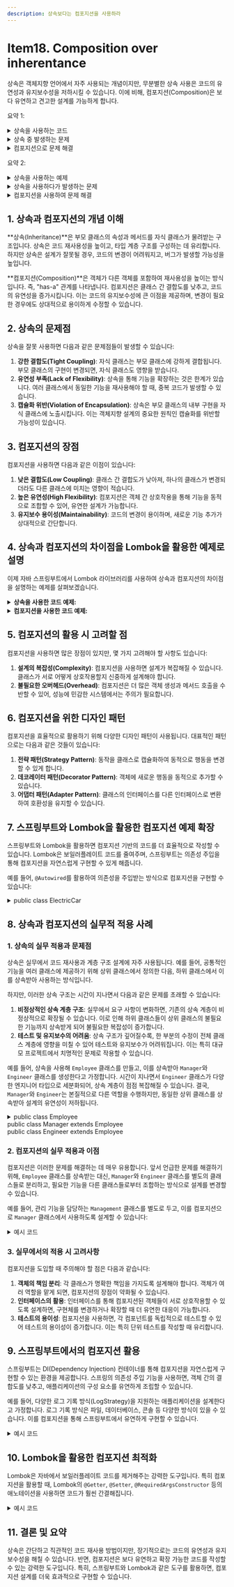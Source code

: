```yaml
---
description: 상속보다는 컴포지션을 사용하라
---
```


# Item18. Composition over inherentance

상속은 객체지향 언어에서 자주 사용되는 개념이지만, 무분별한 상속 사용은 코드의 유연성과 유지보수성을 저하시킬 수 있습니다. 이에 비해, 컴포지션(Composition)은 보다 유연하고 견고한 설계를 가능하게 합니다.

요약 1:

<details>

<summary>상속을 사용하는 코드</summary>

`Vehicle` 클래스를 상속받아 `Car`와 `Truck` 클래스를 구현합니다.

```java
// Vehicle 클래스: 모든 차량의 공통 기능을 정의
public class Vehicle {
    private String brand;
    private String model;
    private int year;

    public Vehicle(String brand, String model, int year) {
        this.brand = brand;
        this.model = model;
        this.year = year;
    }

    public void start() {
        System.out.println(brand + " " + model + " is starting.");
    }

    public void stop() {
        System.out.println(brand + " " + model + " is stopping.");
    }
}

// Car 클래스: Vehicle 클래스를 상속받아 승용차의 고유 기능 추가
public class Car extends Vehicle {
    private int trunkCapacity;

    public Car(String brand, String model, int year, int trunkCapacity) {
        super(brand, model, year);
        this.trunkCapacity = trunkCapacity;
    }

    public void openTrunk() {
        System.out.println("Opening trunk with capacity: " + trunkCapacity + " liters.");
    }
}

// Truck 클래스: Vehicle 클래스를 상속받아 트럭의 고유 기능 추가
public class Truck extends Vehicle {
    private int loadCapacity;

    public Truck(String brand, String model, int year, int loadCapacity) {
        super(brand, model, year);
        this.loadCapacity = loadCapacity;
    }

    public void haulLoad() {
        System.out.println("Hauling load with capacity: " + loadCapacity + " kg.");
    }
}
```

</details>

<details>

<summary>상속 중 발생하는 문제</summary>

시간이 지나면서 `Vehicle` 클래스에 새로운 기능을 추가하고 싶어졌습니다. 모든 `Vehicle`에 GPS 기능을 추가했지만, 이 기능이 모든 차량에 동일하게 적용되지 않아 문제가 발생합니다.

```java
// Vehicle 클래스에 GPS 기능 추가
public class Vehicle {
    private String brand;
    private String model;
    private int year;
    private boolean hasGPS;

    public Vehicle(String brand, String model, int year, boolean hasGPS) {
        this.brand = brand;
        this.model = model;
        this.year = year;
        this.hasGPS = hasGPS;
    }

    public void start() {
        System.out.println(brand + " " + model + " is starting.");
    }

    public void stop() {
        System.out.println(brand + " " + model + " is stopping.");
    }

    public void enableGPS() {
        if (hasGPS) {
            System.out.println("GPS is enabled.");
        } else {
            System.out.println("This vehicle does not have GPS.");
        }
    }
}

// Car 클래스에서 GPS 관련 코드가 불필요해질 수 있음
public class Car extends Vehicle {
    private int trunkCapacity;

    public Car(String brand, String model, int year, int trunkCapacity) {
        super(brand, model, year, true); // GPS를 무조건 사용해야 하는 구조
        this.trunkCapacity = trunkCapacity;
    }

    public void openTrunk() {
        System.out.println("Opening trunk with capacity: " + trunkCapacity + " liters.");
    }
}
```

이 코드에서는 `Vehicle` 클래스에 GPS 기능을 추가하면서, 모든 `Vehicle` 인스턴스에서 GPS 기능을 필수적으로 사용할 수 있게 되었습니다. 하지만, `Car`나 `Truck` 클래스에서 이 기능이 불필요한 경우도 있을 수 있으며, GPS가 없는 차량을 표현하기 어려워집니다.

</details>

<details>

<summary>컴포지션으로 문제 해결</summary>



이제, GPS 기능을 독립적인 컴포넌트로 분리하여 필요에 따라 조합할 수 있도록 컴포지션을 사용해 문제를 해결합니다.

```java
// GPS 클래스: GPS 기능을 별도의 컴포넌트로 정의
public class GPS {
    public void enableGPS() {
        System.out.println("GPS is enabled.");
    }

    public void disableGPS() {
        System.out.println("GPS is disabled.");
    }
}

// Vehicle 클래스: 기본적인 차량 기능만 포함
public class Vehicle {
    private String brand;
    private String model;
    private int year;

    public Vehicle(String brand, String model, int year) {
        this.brand = brand;
        this.model = model;
        this.year = year;
    }

    public void start() {
        System.out.println(brand + " " + model + " is starting.");
    }

    public void stop() {
        System.out.println(brand + " " + model + " is stopping.");
    }
}

// Car 클래스: 필요 시 GPS 컴포넌트를 포함하는 방식으로 확장
public class Car {
    private Vehicle vehicle;
    private int trunkCapacity;
    private GPS gps;

    public Car(String brand, String model, int year, int trunkCapacity, GPS gps) {
        this.vehicle = new Vehicle(brand, model, year);
        this.trunkCapacity = trunkCapacity;
        this.gps = gps;
    }

    public void start() {
        vehicle.start();
    }

    public void stop() {
        vehicle.stop();
    }

    public void openTrunk() {
        System.out.println("Opening trunk with capacity: " + trunkCapacity + " liters.");
    }

    public void enableGPS() {
        if (gps != null) {
            gps.enableGPS();
        } else {
            System.out.println("This car does not have GPS.");
        }
    }
}

// Truck 클래스: GPS 사용 여부를 선택 가능
public class Truck {
    private Vehicle vehicle;
    private int loadCapacity;
    private GPS gps;

    public Truck(String brand, String model, int year, int loadCapacity, GPS gps) {
        this.vehicle = new Vehicle(brand, model, year);
        this.loadCapacity = loadCapacity;
        this.gps = gps;
    }

    public void start() {
        vehicle.start();
    }

    public void stop() {
        vehicle.stop();
    }

    public void haulLoad() {
        System.out.println("Hauling load with capacity: " + loadCapacity + " kg.");
    }

    public void enableGPS() {
        if (gps != null) {
            gps.enableGPS();
        } else {
            System.out.println("This truck does not have GPS.");
        }
    }
}
```

#### 코드 설명:

1. **GPS 컴포넌트**: `GPS` 클래스는 GPS 기능을 별도의 컴포넌트로 분리합니다. 이제 `Vehicle` 클래스와 상관없이, GPS가 필요한 차량에만 이 기능을 포함시킬 수 있습니다.
2. **Vehicle 클래스**: `Vehicle` 클래스는 기본적인 차량 기능만 포함하고, GPS 관련 기능은 포함하지 않습니다. 이는 `Vehicle` 클래스가 단순화되고, 다양한 기능을 필요로 하는 경우 확장 가능성을 높여줍니다.
3. **Car와 Truck 클래스**: 이 클래스들은 `Vehicle`을 포함하고, 필요에 따라 `GPS` 객체를 선택적으로 포함합니다. 이를 통해 GPS가 필요한 차량만 해당 기능을 가질 수 있으며, 불필요한 경우에는 이를 제외할 수 있습니다.

</details>

요약 2:

<details>

<summary>상속을 사용하는 예제</summary>

```java
// Shape 클래스: 도형의 기본 속성과 메서드를 정의
public class Shape {
    private String color;

    public Shape(String color) {
        this.color = color;
    }

    public String getColor() {
        return color;
    }

    public void draw() {
        System.out.println("Drawing a shape in color: " + color);
    }
}

// Rectangle 클래스: Shape를 상속받아 사각형을 표현
public class Rectangle extends Shape {
    private int width;
    private int height;

    public Rectangle(String color, int width, int height) {
        super(color);
        this.width = width;
        this.height = height;
    }

    @Override
    public void draw() {
        System.out.println("Drawing a rectangle with width: " + width + ", height: " + height + ", in color: " + getColor());
    }

    public int getArea() {
        return width * height;
    }
}

// Circle 클래스: Shape를 상속받아 원을 표현
public class Circle extends Shape {
    private int radius;

    public Circle(String color, int radius) {
        super(color);
        this.radius = radius;
    }

    @Override
    public void draw() {
        System.out.println("Drawing a circle with radius: " + radius + ", in color: " + getColor());
    }

    public double getArea() {
        return Math.PI * radius * radius;
    }
}
```

이 예제에서 `Rectangle`과 `Circle` 클래스는 `Shape` 클래스를 상속받아 공통 속성인 `color`와 메서드 `draw()`를 재사용합니다.

</details>

<details>

<summary>상속을 사용하다가 발생하는 문제</summary>

시간이 지나면서 `Shape` 클래스에 추가적인 도형이 생기고, 특정 도형에만 적용되는 기능이 필요할 때 문제가 발생할 수 있습니다. 예를 들어, `Rectangle`과 `Circle` 클래스에만 특정한 메서드를 추가하려고 할 때, 상속 구조가 문제가 됩니다.

```java
// Shape 클래스에 새로운 메서드 추가 시 문제 발생
public class Shape {
    private String color;

    public Shape(String color) {
        this.color = color;
    }

    public String getColor() {
        return color;
    }

    public void draw() {
        System.out.println("Drawing a shape in color: " + color);
    }

    // 모든 도형에 둘레를 계산하는 메서드 추가 (Rectangle에만 적용될 수 있음)
    public double getPerimeter() {
        // 기본적으로 둘레를 계산할 수 없으므로 예외 발생
        throw new UnsupportedOperationException("Cannot calculate perimeter for generic shape");
    }
}

// Rectangle 클래스에 getPerimeter 메서드 오버라이드
public class Rectangle extends Shape {
    private int width;
    private int height;

    public Rectangle(String color, int width, int height) {
        super(color);
        this.width = width;
        this.height = height;
    }

    @Override
    public void draw() {
        System.out.println("Drawing a rectangle with width: " + width + ", height: " + height + ", in color: " + getColor());
    }

    @Override
    public int getArea() {
        return width * height;
    }

    @Override
    public double getPerimeter() {
        return 2 * (width + height);
    }
}

// Circle 클래스에도 getPerimeter 메서드를 추가해야 하는 경우 문제 발생
public class Circle extends Shape {
    private int radius;

    public Circle(String color, int radius) {
        super(color);
        this.radius = radius;
    }

    @Override
    public void draw() {
        System.out.println("Drawing a circle with radius: " + radius + ", in color: " + getColor());
    }

    @Override
    public double getArea() {
        return Math.PI * radius * radius;
    }

    @Override
    public double getPerimeter() {
        return 2 * Math.PI * radius;
    }
}
```

위 코드에서 `Shape` 클래스에 `getPerimeter()` 메서드를 추가했지만, 이 메서드는 모든 도형에 적합하지 않을 수 있습니다. `Circle`과 `Rectangle` 클래스에 각각의 `getPerimeter()` 메서드를 오버라이드해야 하며, 다른 도형이 추가될 때마다 동일한 작업이 반복됩니다. 이로 인해 코드의 유지보수성이 떨어지고, 상속의 사용이 복잡해집니다.

</details>

<details>

<summary>컴포지션을 사용하여 문제 해결</summary>

이 문제를 해결하기 위해, 상속 대신 컴포지션을 사용하여 기능을 분리하고, 필요할 때만 필요한 기능을 추가할 수 있습니다.

```java
// Color와 Drawable 인터페이스로 기능 분리
public interface Colorable {
    String getColor();
}

public interface Drawable {
    void draw();
}

public interface PerimeterCalculable {
    double getPerimeter();
}

// Color 클래스로 색상 기능을 캡슐화
public class Color implements Colorable {
    private final String color;

    public Color(String color) {
        this.color = color;
    }

    @Override
    public String getColor() {
        return color;
    }
}

// Rectangle 클래스
public class Rectangle implements Drawable, PerimeterCalculable {
    private final Colorable color;
    private final int width;
    private final int height;

    public Rectangle(Colorable color, int width, int height) {
        this.color = color;
        this.width = width;
        this.height = height;
    }

    @Override
    public void draw() {
        System.out.println("Drawing a rectangle with width: " + width + ", height: " + height + ", in color: " + color.getColor());
    }

    @Override
    public double getPerimeter() {
        return 2 * (width + height);
    }
}

// Circle 클래스
public class Circle implements Drawable, PerimeterCalculable {
    private final Colorable color;
    private final int radius;

    public Circle(Colorable color, int radius) {
        this.color = color;
        this.radius = radius;
    }

    @Override
    public void draw() {
        System.out.println("Drawing a circle with radius: " + radius + ", in color: " + color.getColor());
    }

    @Override
    public double getPerimeter() {
        return 2 * Math.PI * radius;
    }
}
```

이 설계에서는 `Color` 클래스가 색상 관련 기능을 담당하고, `Drawable` 인터페이스가 그리기 기능을, `PerimeterCalculable` 인터페이스가 둘레 계산 기능을 제공합니다. 각각의 클래스는 필요한 기능만을 조합하여 사용하며, 상속 구조의 복잡성을 피할 수 있습니다.

</details>



## **1. 상속과 컴포지션의 개념 이해**

\*\*상속(Inheritance)\*\*은 부모 클래스의 속성과 메서드를 자식 클래스가 물려받는 구조입니다. 상속은 코드 재사용성을 높이고, 타입 계층 구조를 구성하는 데 유리합니다. 하지만 상속은 설계가 잘못될 경우, 코드의 변경이 어려워지고, 버그가 발생할 가능성을 높입니다.

\*\*컴포지션(Composition)\*\*은 객체가 다른 객체를 포함하여 재사용성을 높이는 방식입니다. 즉, "has-a" 관계를 나타냅니다. 컴포지션은 클래스 간 결합도를 낮추고, 코드의 유연성을 증가시킵니다. 이는 코드의 유지보수성에 큰 이점을 제공하며, 변경이 필요한 경우에도 상대적으로 용이하게 수정할 수 있습니다.



## **2. 상속의 문제점**

상속을 잘못 사용하면 다음과 같은 문제점들이 발생할 수 있습니다:

1. **강한 결합도(Tight Coupling)**: 자식 클래스는 부모 클래스에 강하게 결합됩니다. 부모 클래스의 구현이 변경되면, 자식 클래스도 영향을 받습니다.
2. **유연성 부족(Lack of Flexibility)**: 상속을 통해 기능을 확장하는 것은 한계가 있습니다. 여러 클래스에서 동일한 기능을 재사용해야 할 때, 중복 코드가 발생할 수 있습니다.
3. **캡슐화 위반(Violation of Encapsulation)**: 상속은 부모 클래스의 내부 구현을 자식 클래스에 노출시킵니다. 이는 객체지향 설계의 중요한 원칙인 캡슐화를 위반할 가능성이 있습니다.



## **3. 컴포지션의 장점**

컴포지션을 사용하면 다음과 같은 이점이 있습니다:

1. **낮은 결합도(Low Coupling)**: 클래스 간 결합도가 낮아져, 하나의 클래스가 변경되더라도 다른 클래스에 미치는 영향이 적습니다.
2. **높은 유연성(High Flexibility)**: 컴포지션은 객체 간 상호작용을 통해 기능을 동적으로 조합할 수 있어, 유연한 설계가 가능합니다.
3. **유지보수 용이성(Maintainability)**: 코드의 변경이 용이하며, 새로운 기능 추가가 상대적으로 간단합니다.



## **4. 상속과 컴포지션의 차이점을 Lombok을 활용한 예제로 설명**

이제 자바 스프링부트에서 Lombok 라이브러리를 사용하여 상속과 컴포지션의 차이점을 설명하는 예제를 살펴보겠습니다.

<details>

<summary><strong>상속을 사용한 코드 예제:</strong></summary>

```java
// 부모 클래스
public class Car {
    private String model;
    private String color;

    public void drive() {
        System.out.println("Driving " + model + " in " + color + " color.");
    }
}

// 자식 클래스
public class ElectricCar extends Car {
    private int batteryCapacity;

    public void chargeBattery() {
        System.out.println("Charging battery to " + batteryCapacity + "%");
    }
}
```

이 예제에서 `ElectricCar` 클래스는 `Car` 클래스를 상속받아 차량의 기본적인 속성(`model`, `color`)을 활용할 수 있습니다. 그러나, 만약 `Car` 클래스의 내부 구현이 변경되면 `ElectricCar` 클래스에도 영향을 미칠 수 있습니다.

</details>

<details>

<summary><strong>컴포지션을 사용한 코드 예제:</strong></summary>

```java
import lombok.Getter;
import lombok.Setter;

@Getter
@Setter
public class Car {
    private String model;
    private String color;

    public void drive() {
        System.out.println("Driving " + model + " in " + color + " color.");
    }
}

@Getter
@Setter
public class Battery {
    private int capacity;

    public void charge() {
        System.out.println("Charging battery to " + capacity + "%");
    }
}

public class ElectricCar {
    private final Car car;
    private final Battery battery;

    public ElectricCar(Car car, Battery battery) {
        this.car = car;
        this.battery = battery;
    }

    public void drive() {
        car.drive();
    }

    public void chargeBattery() {
        battery.charge();
    }
}
```

컴포지션을 사용한 이 예제에서는 `ElectricCar`가 `Car`와 `Battery` 객체를 포함하고 있습니다. `ElectricCar` 클래스는 더 이상 `Car` 클래스를 상속받지 않고, 필요한 기능을 컴포지션을 통해 조합합니다. 이는 클래스 간 결합도를 낮추고, 코드의 유연성과 재사용성을 높이는 방법입니다.

</details>



## **5. 컴포지션의 활용 시 고려할 점**

컴포지션을 사용하면 많은 장점이 있지만, 몇 가지 고려해야 할 사항도 있습니다:

1. **설계의 복잡성(Complexity)**: 컴포지션을 사용하면 설계가 복잡해질 수 있습니다. 클래스가 서로 어떻게 상호작용할지 신중하게 설계해야 합니다.
2. **불필요한 오버헤드(Overhead)**: 컴포지션은 더 많은 객체 생성과 메서드 호출을 수반할 수 있어, 성능에 민감한 시스템에서는 주의가 필요합니다.



## **6. 컴포지션을 위한 디자인 패턴**

컴포지션을 효율적으로 활용하기 위해 다양한 디자인 패턴이 사용됩니다. 대표적인 패턴으로는 다음과 같은 것들이 있습니다:

1. **전략 패턴(Strategy Pattern)**: 동작을 클래스로 캡슐화하여 동적으로 행동을 변경할 수 있게 합니다.
2. **데코레이터 패턴(Decorator Pattern)**: 객체에 새로운 행동을 동적으로 추가할 수 있습니다.
3. **어댑터 패턴(Adapter Pattern)**: 클래스의 인터페이스를 다른 인터페이스로 변환하여 호환성을 유지할 수 있습니다.

## **7. 스프링부트와 Lombok을 활용한 컴포지션 예제 확장**

스프링부트와 Lombok을 활용하면 컴포지션 기반의 코드를 더 효율적으로 작성할 수 있습니다. Lombok은 보일러플레이트 코드를 줄여주며, 스프링부트는 의존성 주입을 통해 컴포지션을 자연스럽게 구현할 수 있게 해줍니다.

예를 들어, `@Autowired`를 활용하여 의존성을 주입받는 방식으로 컴포지션을 구현할 수 있습니다:

<details>

<summary>public class ElectricCar</summary>

```java
import org.springframework.beans.factory.annotation.Autowired;
import org.springframework.stereotype.Component;

@Component
public class ElectricCar {

    private final Car car;
    private final Battery battery;

    @Autowired
    public ElectricCar(Car car, Battery battery) {
        this.car = car;
        this.battery = battery;
    }

    public void drive() {
        car.drive();
    }

    public void chargeBattery() {
        battery.charge();
    }
}
```

이 코드에서는 스프링의 의존성 주입을 통해 `ElectricCar`가 `Car`와 `Battery` 객체를 컴포지션으로 사용할 수 있습니다. 이는 스프링부트의 강력한 DI(Dependency Injection) 기능을 활용한 예시로, 컴포지션 설계를 쉽게 구현할 수 있게 합니다.

</details>



## 8. 상속과 컴포지션의 실무적 적용 사례

### **1. 상속의 실무 적용과 문제점**

상속은 실무에서 코드 재사용과 계층 구조 설계에 자주 사용됩니다. 예를 들어, 공통적인 기능을 여러 클래스에 제공하기 위해 상위 클래스에서 정의한 다음, 하위 클래스에서 이를 상속받아 사용하는 방식입니다.

하지만, 이러한 상속 구조는 시간이 지나면서 다음과 같은 문제를 초래할 수 있습니다:

1. **비정상적인 상속 계층 구조**: 실무에서 요구 사항이 변화하면, 기존의 상속 계층이 비정상적으로 확장될 수 있습니다. 이로 인해 하위 클래스들이 상위 클래스의 불필요한 기능까지 상속받게 되어 불필요한 복잡성이 증가합니다.
2. **테스트 및 유지보수의 어려움**: 상속 구조가 깊어질수록, 한 부분의 수정이 전체 클래스 계층에 영향을 미칠 수 있어 테스트와 유지보수가 어려워집니다. 이는 특히 대규모 프로젝트에서 치명적인 문제로 작용할 수 있습니다.

예를 들어, 상속을 사용해 `Employee` 클래스를 만들고, 이를 상속받아 `Manager`와 `Engineer` 클래스를 생성한다고 가정합니다. 시간이 지나면서 `Engineer` 클래스가 다양한 엔지니어 타입으로 세분화되어, 상속 계층이 점점 복잡해질 수 있습니다. 결국, `Manager`와 `Engineer`는 본질적으로 다른 역할을 수행하지만, 동일한 상위 클래스를 상속받아 설계의 유연성이 저하됩니다.

<details>

<summary>public class Employee<br>public class Manager extends Employee<br>public class Engineer extends Employee</summary>

```java
public class Employee {
    private String name;
    private String department;
    private double salary;

    public void work() {
        System.out.println(name + " is working in " + department);
    }
}

public class Manager extends Employee {
    private int teamSize;

    public void manage() {
        System.out.println("Managing a team of " + teamSize);
    }
}

public class Engineer extends Employee {
    private String specialization;

    public void develop() {
        System.out.println("Developing in the field of " + specialization);
    }
}
```

이러한 구조는 처음에는 간단해 보이지만, 팀 구조나 업무 분담이 변하면서 상속 계층이 복잡해지고, 코드의 유지보수성도 떨어질 수 있습니다.

</details>

### **2. 컴포지션의 실무 적용과 이점**

컴포지션은 이러한 문제를 해결하는 데 매우 유용합니다. 앞서 언급한 문제를 해결하기 위해, `Employee` 클래스를 상속받는 대신, `Manager`와 `Engineer` 클래스를 별도의 클래스들로 분리하고, 필요한 기능을 다른 클래스들로부터 조합하는 방식으로 설계를 변경할 수 있습니다.

예를 들어, 관리 기능을 담당하는 `Management` 클래스를 별도로 두고, 이를 컴포지션으로 `Manager` 클래스에서 사용하도록 설계할 수 있습니다:

<details>

<summary>예시 코드</summary>

```java
import lombok.Getter;
import lombok.Setter;

@Getter
@Setter
public class Employee {
    private String name;
    private String department;
    private double salary;

    public void work() {
        System.out.println(name + " is working in " + department);
    }
}

@Getter
@Setter
public class Management {
    private int teamSize;

    public void manage() {
        System.out.println("Managing a team of " + teamSize);
    }
}

public class Manager {
    private final Employee employee;
    private final Management management;

    public Manager(Employee employee, Management management) {
        this.employee = employee;
        this.management = management;
    }

    public void manageTeam() {
        management.manage();
    }
}
```

이 설계는 상속의 단점을 피하고, 컴포지션을 활용하여 유연한 구조를 제공합니다. 또한, `Engineer` 클래스는 별도로 개발 기능을 담당하는 클래스를 컴포지션으로 활용할 수 있으며, 코드의 중복 없이 필요한 기능을 조합할 수 있습니다.

</details>

### **3. 실무에서의 적용 시 고려사항**

컴포지션을 도입할 때 주의해야 할 점은 다음과 같습니다:

1. **객체의 책임 분리**: 각 클래스가 명확한 책임을 가지도록 설계해야 합니다. 객체가 여러 역할을 맡게 되면, 컴포지션의 장점이 약화될 수 있습니다.
2. **인터페이스의 활용**: 인터페이스를 통해 컴포지션된 객체들이 서로 상호작용할 수 있도록 설계하면, 구현체를 변경하거나 확장할 때 더 유연한 대응이 가능합니다.
3. **테스트의 용이성**: 컴포지션을 사용하면, 각 컴포넌트를 독립적으로 테스트할 수 있어 테스트의 용이성이 증가합니다. 이는 특히 단위 테스트를 작성할 때 유리합니다.



## **9. 스프링부트에서의 컴포지션 활용**

스프링부트는 DI(Dependency Injection) 컨테이너를 통해 컴포지션을 자연스럽게 구현할 수 있는 환경을 제공합니다. 스프링의 의존성 주입 기능을 사용하면, 객체 간의 결합도를 낮추고, 애플리케이션의 구성 요소를 유연하게 조립할 수 있습니다.

예를 들어, 다양한 로그 기록 방식(LogStrategy)을 지원하는 애플리케이션을 설계한다고 가정합니다. 로그 기록 방식은 파일, 데이터베이스, 콘솔 등 다양한 방식이 있을 수 있습니다. 이를 컴포지션을 통해 스프링부트에서 유연하게 구현할 수 있습니다.

<details>

<summary>예시 코드</summary>

```java
public interface LogStrategy {
    void log(String message);
}

@Component
public class FileLogStrategy implements LogStrategy {
    @Override
    public void log(String message) {
        System.out.println("Logging to file: " + message);
    }
}

@Component
public class DatabaseLogStrategy implements LogStrategy {
    @Override
    public void log(String message) {
        System.out.println("Logging to database: " + message);
    }
}

@Component
public class ConsoleLogStrategy implements LogStrategy {
    @Override
    public void log(String message) {
        System.out.println("Logging to console: " + message);
    }
}

@Component
public class LogService {

    private final LogStrategy logStrategy;

    @Autowired
    public LogService(@Qualifier("fileLogStrategy") LogStrategy logStrategy) {
        this.logStrategy = logStrategy;
    }

    public void log(String message) {
        logStrategy.log(message);
    }
}
```

이 예제에서는 `LogService`가 `LogStrategy` 인터페이스를 의존성으로 받아들여, 특정 로그 전략에 따라 다르게 동작하도록 설정했습니다. 이는 스프링부트의 DI와 컴포지션을 활용한 좋은 예로, 코드의 유연성과 재사용성을 높여줍니다.

</details>



## **10. Lombok을 활용한 컴포지션 최적화**

Lombok은 자바에서 보일러플레이트 코드를 제거해주는 강력한 도구입니다. 특히 컴포지션을 활용할 때, Lombok의 `@Getter`, `@Setter`, `@RequiredArgsConstructor` 등의 애노테이션을 사용하면 코드가 훨씬 간결해집니다.

<details>

<summary>예시 코드</summary>

```java
import lombok.RequiredArgsConstructor;
import lombok.Getter;
import lombok.Setter;

@Getter
@Setter
@RequiredArgsConstructor
public class Employee {
    private final String name;
    private final String department;
    private double salary;

    public void work() {
        System.out.println(name + " is working in " + department);
    }
}

@Getter
@Setter
@RequiredArgsConstructor
public class Manager {
    private final Employee employee;
    private final Management management;

    public void manageTeam() {
        management.manage();
    }
}
```

이 코드에서는 Lombok을 사용하여 생성자와 게터, 세터를 자동으로 생성함으로써 코드의 가독성과 유지보수성을 높였습니다. Lombok을 활용하면 컴포지션 설계 시 발생하는 반복적인 코드를 줄일 수 있어, 개발 효율성이 크게 향상됩니다.

</details>



## **11. 결론 및 요약**

상속은 간단하고 직관적인 코드 재사용 방법이지만, 장기적으로는 코드의 유연성과 유지보수성을 해칠 수 있습니다. 반면, 컴포지션은 보다 유연하고 확장 가능한 코드를 작성할 수 있는 강력한 도구입니다. 특히, 스프링부트와 Lombok과 같은 도구를 활용하면, 컴포지션 설계를 더욱 효과적으로 구현할 수 있습니다.
